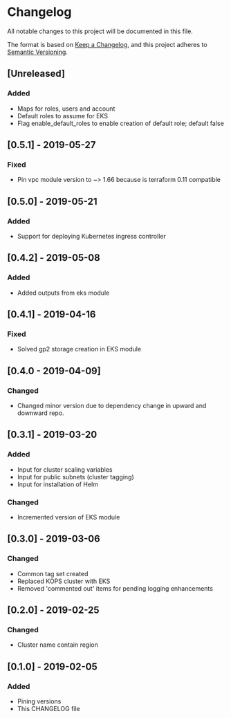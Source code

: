 # Changelog
All notable changes to this project will be documented in this file.

The format is based on [Keep a Changelog](https://keepachangelog.com/en/1.0.0/),
and this project adheres to [Semantic Versioning](https://semver.org/spec/v2.0.0.html).

## [Unreleased]
### Added 
- Maps for roles, users and account
- Default roles to assume for EKS
- Flag enable_default_roles to enable creation of default role; default false 

## [0.5.1] - 2019-05-27
### Fixed
- Pin vpc module version to ~> 1.66 because is terraform 0.11 compatible 

## [0.5.0] - 2019-05-21
### Added
- Support for deploying Kubernetes ingress controller

## [0.4.2] - 2019-05-08
### Added
- Added outputs from eks module

## [0.4.1] - 2019-04-16
### Fixed
- Solved gp2 storage creation in EKS module
  
## [0.4.0 - 2019-04-09]
### Changed
- Changed minor version due to dependency change in upward and downward repo.

## [0.3.1] - 2019-03-20
### Added
- Input for cluster scaling variables
- Input for public subnets (cluster tagging)
- Input for installation of Helm
### Changed
- Incremented version of EKS module

## [0.3.0] - 2019-03-06
### Changed
- Common tag set created
- Replaced KOPS cluster with EKS
- Removed 'commented out' items for pending logging enhancements

## [0.2.0] - 2019-02-25
### Changed
- Cluster name contain region

## [0.1.0] - 2019-02-05
### Added
- Pining versions
- This CHANGELOG file


